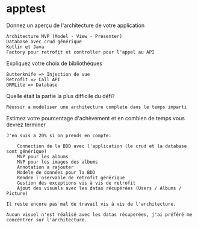 # apptest

Donnez un aperçu de l'architecture de votre application

    Architecture MVP (Model - View - Presenter)
    Database avec crud générique
    Kotlin et Java
    Factory pour retrofit et controller pour l'appel au API

Expliquez votre choix de bibliothèques

    Butterknife => Injection de vue
    Retrofit => Call API
    ORMLite => Database

Quelle était la partie la plus difficile du défi?

    Réussir a modéliser une architecture complete dans le temps imparti

Estimez votre pourcentage d'achèvement et en combien de temps vous devrez terminer

    J'en suis a 20% si on prends en compte:

        Connection de la BDD avec l'application (le crud et la database sont générique)
        MVP pour les albums
        MVP pour les images des albums
        Annotation a rajouter
        Modele de données pour la BDD
        Rendre l'oservable de retrofit générique
        Gestion des exceptions vis à vis de retrofit
        Ajout des visuels avec les datas récupérées (Users / Albums / Picture)

    Il reste encore pas mal de travail vis à vis de l'architecture.

    Aucun visuel n'est réalisé avec les datas récuperées, j'ai préféré me concentrer sur l'architecture.